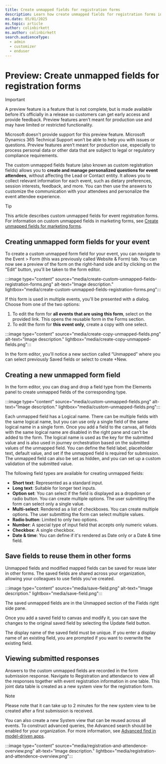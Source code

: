 ```yaml
---
title: Create unmapped fields for registration forms
description: Learn how create unmapped fields for registration forms in Dynamics 365 Customer Insights - Journeys. 
ms.date: 05/01/2025
ms.topic: article
author: colinbirkett
ms.author: colinbirkett
search.audienceType: 
  - admin
  - customizer
  - enduser
---
```


# Preview: Create unmapped fields for registration forms

> [!IMPORTANT]
> A preview feature is a feature that is not complete, but is made available before it’s officially in a release so customers can get early access and provide feedback. Preview features aren’t meant for production use and may have limited or restricted functionality.
> 
> Microsoft doesn't provide support for this preview feature. Microsoft Dynamics 365 Technical Support won’t be able to help you with issues or questions. Preview features aren’t meant for production use, especially to process personal data or other data that are subject to legal or regulatory compliance requirements.

The custom unmapped fields feature (also known as custom registration fields) allows you to **create and manage personalized questions for event attendees**, without affecting the Lead or Contact entity. It allows you to collect relevant information for each event, such as dietary preferences, session interests, feedback, and more. You can then use the answers to customize the communication with your attendees and personalize the event attendee experience. 

> [!TIP] 
> This article describes custom unmapped fields for event registration forms. For information on custom unmapped fields in marketing forms, see [Create unmapped fields for marketing forms](real-time-marketing-forms-custom-fields.md). 

## Creating unmapped form fields for your event  

To create a custom unmapped form field for your event, you can navigate to the Event > Form (this was previously called Website & Form) tab. You can now see a preview of the form on the right-hand side and by clicking on the “Edit” button, you'll be taken to the form editor.

:::image type="content" source="media/create-custom-unmapped-fields-registration-forms.png" alt-text="Image description." lightbox="media/create-custom-unmapped-fields-registration-forms.png":::

If this form is used in multiple events, you'll be presented with a dialog. Choose from one of the two options:  

1. To edit the form for **all events that are using this form**, select on the provided link. This opens the reusable form in the Forms section.  
1. To edit the form for **this event only**, create a copy with one select.

:::image type="content" source="media/create-copy-unmapped-fields.png" alt-text="Image description." lightbox="media/create-copy-unmapped-fields.png":::

In the form editor, you'll notice a new section called “Unmapped” where you can select previously Saved fields or select to create +New. 

## Creating a new unmapped form field 

In the form editor, you can drag and drop a field type from the Elements panel to create unmapped fields of the corresponding type. 

:::image type="content" source="media/custom-unmapped-fields.png" alt-text="Image description." lightbox="media/custom-unmapped-fields.png":::

Each unmapped field has a Logical name. There can be multiple fields with the same logical name, but you can use only a single field of the same logical name in a single form. Once you add a field to the canvas, all fields with the same logical name are disabled in the right pane and can’t be added to the form. The logical name is used as the key for the submitted value and is also used in journey orchestration based on the submitted values of the unmapped field. You can define the field label, placeholder text, default value, and set if the unmapped field is required for submission. The unmapped field can also be set as hidden, and you can set up a custom validation of the submitted value. 

The following field types are available for creating unmapped fields: 

- **Short text**: Represented as a standard input. 
- **Long text**: Suitable for longer text inputs. 
- **Option set**: You can select if the field is displayed as a dropdown or radio button. You can create multiple options. The user submitting the form can select only a single value. 
- **Multi-select**: Rendered as a list of checkboxes. You can create multiple options. The user submitting the form can select multiple values. 
- **Radio button**: Limited to only two options. 
- **Number**: A special type of input field that accepts only numeric values. 
- **Checkbox**: A single checkbox. 
- **Date & time**: You can define if it's rendered as Date only or a Date & time field. 

## Save fields to reuse them in other forms 

Unmapped fields and modified mapped fields can be saved for reuse later in other forms. The saved fields are shared across your organization, allowing your colleagues to use fields you've created. 

:::image type="content" source="media/save-field.png" alt-text="Image description." lightbox="media/save-field.png":::

The saved unmapped fields are in the Unmapped section of the Fields right side pane. 

Once you add a saved field to canvas and modify it, you can save the changes to the original saved field by selecting the Update field button. 

The display name of the saved field must be unique. If you enter a display name of an existing field, you are prompted if you want to overwrite the existing field. 

## Viewing submitted responses  

Answers to the custom unmapped fields are recorded in the form submission response. Navigate to Registration and attendance to view all the responses together with event registration information in one table. This joint data table is created as a new system view for the registration form.  

> [!NOTE]
> Please note that it can take up to 2 minutes for the new system view to be created after a first submission is received.  

You can also create a new System view that can be reused across all events. To construct advanced queries, the Advanced search should be enabled for your organization. For more information, see [Advanced find in model-driven apps](/power-apps/user/advanced-find).

:::image type="content" source="media/registration-and-attendence-overview.png" alt-text="Image description." lightbox="media/registration-and-attendence-overview.png":::